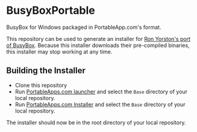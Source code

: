 # BusyBoxPortable

BusyBox for Windows packaged in PortableApp.com's format.

This repository can be used to generate an installer for [Ron Yorston's port of BusyBox](https://frippery.org/busybox/). Because this installer downloads their pre-compiled binaries, this installer may stop working at any time.

## Building the Installer

* Clone this repository
* Run [PortableApps.com launcher](https://portableapps.com/apps/development/portableapps.com_launcher) and select the `Base` directory of your local repository.
* Run [PortableApps.com Installer](https://portableapps.com/apps/development/portableapps.com_installer) and select the `Base` directory of your local repository.

The installer should now be in the root directory of your local repository.
